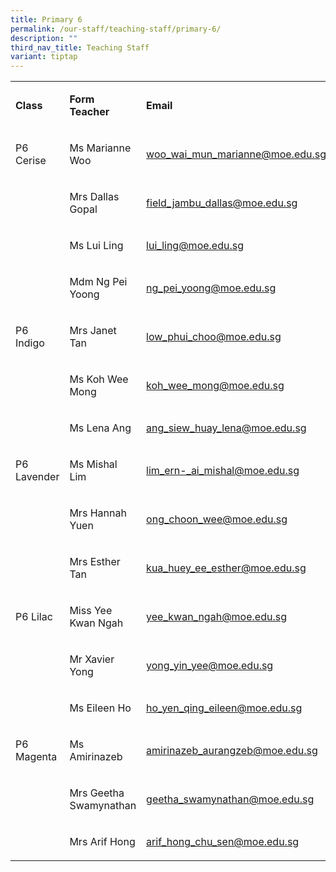```yaml
---
title: Primary 6
permalink: /our-staff/teaching-staff/primary-6/
description: ""
third_nav_title: Teaching Staff
variant: tiptap
---
```

<table style="minWidth: 75px">
<colgroup>
<col>
<col>
<col>
</colgroup>
<tbody>
<tr>
<td rowspan="1" colspan="1">
<p><strong>Class</strong>
</p>
</td>
<td rowspan="1" colspan="1">
<p><strong>Form Teacher</strong>
</p>
</td>
<td rowspan="1" colspan="1">
<p><strong>Email</strong>
</p>
</td>
</tr>
<tr>
<td rowspan="1" colspan="1">
<p>P6 Cerise</p>
</td>
<td rowspan="1" colspan="1">
<p>Ms Marianne Woo</p>
</td>
<td rowspan="1" colspan="1">
<p><a href="mailto:woo_wai_mun_marianne@moe.edu.sg" rel="noopener noreferrer nofollow" target="_blank">woo_wai_mun_marianne@moe.edu.sg</a>
</p>
</td>
</tr>
<tr>
<td rowspan="1" colspan="1">
<p></p>
</td>
<td rowspan="1" colspan="1">
<p>Mrs Dallas Gopal</p>
</td>
<td rowspan="1" colspan="1">
<p><a href="mailto:field_jambu_dallas@moe.edu.sg" rel="noopener noreferrer nofollow" target="_blank">field_jambu_dallas@moe.edu.sg</a>
</p>
</td>
</tr>
<tr>
<td rowspan="1" colspan="1">
<p></p>
</td>
<td rowspan="1" colspan="1">
<p>Ms Lui Ling</p>
</td>
<td rowspan="1" colspan="1">
<p><a href="mailto:lui_ling@moe.edu.sg" rel="noopener noreferrer nofollow" target="_blank">lui_ling@moe.edu.sg</a>
</p>
</td>
</tr>
<tr>
<td rowspan="1" colspan="1">
<p></p>
</td>
<td rowspan="1" colspan="1">
<p>Mdm Ng Pei Yoong</p>
</td>
<td rowspan="1" colspan="1">
<p><a href="mailto:ng_pei_yoong@moe.edu.sg" rel="noopener noreferrer nofollow" target="_blank">ng_pei_yoong@moe.edu.sg</a>
</p>
</td>
</tr>
<tr>
<td rowspan="1" colspan="1">
<p>P6 Indigo</p>
</td>
<td rowspan="1" colspan="1">
<p>Mrs Janet Tan</p>
</td>
<td rowspan="1" colspan="1">
<p><a href="low_phui_choo@moe.edu.sg" rel="noopener nofollow" target="_blank">low_phui_choo@moe.edu.sg</a>
</p>
</td>
</tr>
<tr>
<td rowspan="1" colspan="1">
<p></p>
</td>
<td rowspan="1" colspan="1">
<p>Ms Koh Wee Mong</p>
</td>
<td rowspan="1" colspan="1">
<p><a href="koh_wee_mong@moe.edu.sg" rel="noopener nofollow" target="_blank">koh_wee_mong@moe.edu.sg</a>
</p>
</td>
</tr>
<tr>
<td rowspan="1" colspan="1">
<p></p>
</td>
<td rowspan="1" colspan="1">
<p>Ms Lena Ang</p>
</td>
<td rowspan="1" colspan="1">
<p><a href="mailto:ang_siew_huay_lena@moe.edu.sg" rel="noopener noreferrer nofollow" target="_blank">ang_siew_huay_lena@moe.edu.sg</a>
</p>
</td>
</tr>
<tr>
<td rowspan="1" colspan="1">
<p>P6 Lavender</p>
</td>
<td rowspan="1" colspan="1">
<p>Ms Mishal Lim</p>
</td>
<td rowspan="1" colspan="1">
<p><a href="lim_ern-_ai_mishal@moe.edu.sg" rel="noopener nofollow" target="_blank">lim_ern-_ai_mishal@moe.edu.sg</a>
</p>
</td>
</tr>
<tr>
<td rowspan="1" colspan="1">
<p></p>
</td>
<td rowspan="1" colspan="1">
<p>Mrs Hannah Yuen</p>
</td>
<td rowspan="1" colspan="1">
<p><a href="ong_choon_wee@moe.edu.sg" rel="noopener nofollow" target="_blank">ong_choon_wee@moe.edu.sg</a>
</p>
</td>
</tr>
<tr>
<td rowspan="1" colspan="1">
<p></p>
</td>
<td rowspan="1" colspan="1">
<p>Mrs Esther Tan</p>
</td>
<td rowspan="1" colspan="1">
<p><a href="kua_huey_ee_esther@moe.edu.sg" rel="noopener nofollow" target="_blank">kua_huey_ee_esther@moe.edu.sg</a>
</p>
</td>
</tr>
<tr>
<td rowspan="1" colspan="1">
<p>P6 Lilac</p>
</td>
<td rowspan="1" colspan="1">
<p>Miss Yee Kwan Ngah</p>
</td>
<td rowspan="1" colspan="1">
<p><a href="yee_kwan_ngah@moe.edu.sg" rel="noopener nofollow" target="_blank">yee_kwan_ngah@moe.edu.sg</a>
</p>
</td>
</tr>
<tr>
<td rowspan="1" colspan="1">
<p></p>
</td>
<td rowspan="1" colspan="1">
<p>Mr Xavier Yong</p>
</td>
<td rowspan="1" colspan="1">
<p><a href="yong_yin_yee@moe.edu.sg" rel="noopener nofollow" target="_blank">yong_yin_yee@moe.edu.sg</a>
</p>
</td>
</tr>
<tr>
<td rowspan="1" colspan="1">
<p></p>
</td>
<td rowspan="1" colspan="1">
<p>Ms Eileen Ho</p>
</td>
<td rowspan="1" colspan="1">
<p><a href="ho_yen_qing_eileen@moe.edu.sg" rel="noopener nofollow" target="_blank">ho_yen_qing_eileen@moe.edu.sg</a>
</p>
</td>
</tr>
<tr>
<td rowspan="1" colspan="1">
<p>P6 Magenta</p>
</td>
<td rowspan="1" colspan="1">
<p>Ms Amirinazeb</p>
</td>
<td rowspan="1" colspan="1">
<p><a href="amirinazeb_aurangzeb@moe.edu.sg" rel="noopener nofollow" target="_blank">amirinazeb_aurangzeb@moe.edu.sg</a>
</p>
</td>
</tr>
<tr>
<td rowspan="1" colspan="1">
<p></p>
</td>
<td rowspan="1" colspan="1">
<p>Mrs Geetha Swamynathan</p>
</td>
<td rowspan="1" colspan="1">
<p><a href="geetha_swamynathan@moe.edu.sg" rel="noopener nofollow" target="_blank">geetha_swamynathan@moe.edu.sg</a>
</p>
</td>
</tr>
<tr>
<td rowspan="1" colspan="1">
<p></p>
</td>
<td rowspan="1" colspan="1">
<p>Mrs Arif Hong</p>
</td>
<td rowspan="1" colspan="1">
<p><a href="arif_hong_chu_sen@moe.edu.sg" rel="noopener nofollow" target="_blank">arif_hong_chu_sen@moe.edu.sg</a>
</p>
</td>
</tr>
</tbody>
</table>
<p></p>